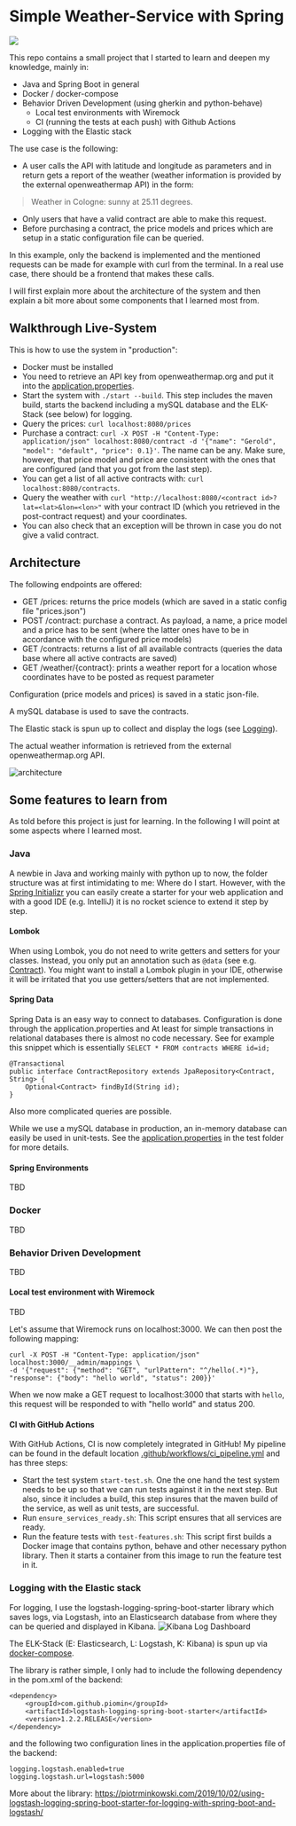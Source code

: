 # Simple Weather-Service with Spring

![](https://github.com/gbusch/spring-weather/workflows/CI%20pipeline/badge.svg)

This repo contains a small project that I started to learn and deepen my knowledge, mainly in:
* Java and Spring Boot in general
* Docker / docker-compose
* Behavior Driven Development (using gherkin and python-behave)
    * Local test environments with Wiremock
    * CI (running the tests at each push) with Github Actions
* Logging with the Elastic stack

The use case is the following:
* A user calls the API with latitude and longitude as parameters and in return gets a report of the weather (weather 
information is provided by the external openweathermap API) in the form:
> Weather in Cologne: sunny at 25.11 degrees.
* Only users that have a valid contract are able to make this request.
* Before purchasing a contract, the price models and prices which are setup in a static configuration file can be 
queried.

In this example, only the backend is implemented and the mentioned requests can be made for example with curl from the 
terminal. In a real use case, there should be a frontend that makes these calls.

I will first explain more about the architecture of the system and then explain a bit more about some components that 
I learned most from.


## Walkthrough Live-System

This is how to use the system in "production":
* Docker must be installed
* You need to retrieve an API key from openweathermap.org and put it into the 
[application.properties](./backend/src/main/resources/application.properties). 
* Start the system with `./start --build`. This step includes the maven build, starts the backend including a mySQL 
database and the ELK-Stack (see below) for logging.
* Query the prices: `curl localhost:8080/prices`
* Purchase a contract: `curl -X POST -H "Content-Type: application/json" localhost:8080/contract -d '{"name": "Gerold", 
"model": "default", "price": 0.1}'`. The name can be any. Make sure, however, that price model and price are consistent
with the ones that are configured (and that you got from the last step).
* You can get a list of all active contracts with: `curl localhost:8080/contracts`.
* Query the weather with `curl "http://localhost:8080/<contract id>?lat=<lat>&lon=<lon>"` with your contract ID (which
you retrieved in the post-contract request) and your coordinates.
* You can also check that an exception will be thrown in case you do not give a valid contract.


## Architecture

The following endpoints are offered:
* GET /prices: returns the price models (which are saved in a static config file "prices.json")
* POST /contract: purchase a contract. As payload, a name, a price model and a price has to be sent (where the latter 
ones have to be in accordance with the configured price models)
* GET /contracts: returns a list of all available contracts (queries the data base where all active contracts are saved)
* GET /weather/{contract}: prints a weather report for a location whose coordinates have to be posted as request 
parameter

Configuration (price models and prices) is saved in a static json-file.

A mySQL database is used to save the contracts.

The Elastic stack is spun up to collect and display the logs (see [Logging](#Logging)).

The actual weather information is retrieved from the external openweathermap.org API.

![architecture](./images/spring-weather-architecture.png)


## Some features to learn from

As told before this project is just for learning. In the following I will point at some aspects where I learned most.

### Java
A newbie in Java and working mainly with python up to now, the folder structure was at first intimidating to me: Where 
do I start. However, with the [Spring Initializr](https://start.spring.io) you can easily create a starter for your 
web application and with a good IDE (e.g. IntelliJ) it is no rocket science to extend it step by step.

#### Lombok
When using Lombok, you do not need to write getters and setters for your classes. Instead, you only put an annotation 
such as `@data` (see e.g. [Contract](./backend/src/main/java/weather/model/Contract.java)). You might want to install
a Lombok plugin in your IDE, otherwise it will be irritated that you use getters/setters that are not implemented.

#### Spring Data
Spring Data is an easy way to connect to databases. 
Configuration is done through the application.properties and 
At least for simple transactions in relational databases there is almost no code necessary. See for example this snippet
which is essentially `SELECT * FROM contracts WHERE id=id;`
```
@Transactional
public interface ContractRepository extends JpaRepository<Contract, String> {
    Optional<Contract> findById(String id);
}
```
Also more complicated queries are possible.

While we use a mySQL database in production, an in-memory database can easily be used in unit-tests. 
See the [application.properties](backend/src/test/resources/application.properties) in the test folder for more details.

#### Spring Environments
TBD


### Docker
TBD

### Behavior Driven Development
TBD

#### Local test environment with Wiremock
TBD

Let's assume that Wiremock runs on localhost:3000. We can then post the following mapping:
```
curl -X POST -H "Content-Type: application/json" localhost:3000/__admin/mappings \
-d '{"request": {"method": "GET", "urlPattern": "^/hello(.*)"}, "response": {"body": "hello world", "status": 200}}'
```
When we now make a GET request to localhost:3000 that starts with `hello`, this request will be responded to with 
"hello world" and status 200.

#### CI with GitHub Actions
With GitHub Actions, CI is now completely integrated in GitHub! My pipeline can be found in the default
location [.github/workflows/ci_pipeline.yml](.github/workflows/ci_pipeline.yml) and has three steps:
* Start the test system `start-test.sh`. One the one hand the test system needs to be up so that we can run tests 
against it in the next step. But also, since it includes a build, this step insures that the maven build of the service,
as well as unit tests, are successful.
* Run `ensure_services_ready.sh`: This script ensures that all services are ready.
* Run the feature tests with `test-features.sh`: This script first builds a Docker image that contains python, behave 
and other necessary python library. Then it starts a container from this image to run the feature test in it.


### Logging with the Elastic stack
For logging, I use the logstash-logging-spring-boot-starter library which saves logs, via Logstash, into an 
Elasticsearch database from where they can be queried and displayed in Kibana.
![Kibana Log Dashboard](./images/spring-weather-kibana.png)

The ELK-Stack (E: Elasticsearch, L: Logstash, K: Kibana) is spun up via [docker-compose](docker-compose-logging.yml). 

The library is rather simple, I only had to include the following dependency in the pom.xml of the backend:
```
<dependency>
    <groupId>com.github.piomin</groupId>
    <artifactId>logstash-logging-spring-boot-starter</artifactId>
    <version>1.2.2.RELEASE</version>
</dependency>
```
and the following two configuration lines in the application.properties file of the backend:
```
logging.logstash.enabled=true
logging.logstash.url=logstash:5000
```

More about the library:
https://piotrminkowski.com/2019/10/02/using-logstash-logging-spring-boot-starter-for-logging-with-spring-boot-and-logstash/